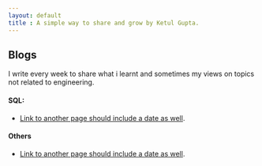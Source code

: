 ```yaml
---
layout: default
title : A simple way to share and grow by Ketul Gupta.
---
```


## Blogs

I write every week to share what i learnt and sometimes my views on topics not related to engineering.

#### SQL:

- [Link to another page should include a  date as well](./another-page.html).

#### Others

- [Link to another page should include a  date as well](./another-page.html).



